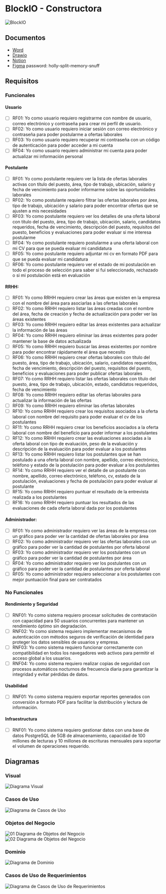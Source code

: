 # BlockIO - Constructora

![BlockIO](./public/github/readme.png)

## Documentos

- [Word](https://1drv.ms/w/c/2e4310b32a46e850/ESXeNftA2i1HhBlXoaJYeUgBuQJ3xLvFAK_GeMhEW0ToxA?e=9bkN9E)
- [Drawio](https://drive.google.com/file/d/1HDMDTLyKFnb8hdhfr96ca60cYDoqE0RB/view?usp=sharing)
- [Notion](https://www.notion.so/Sistema-de-Contrataci-n-de-Personal-Constructora-1d83d565278b8041978afb6dc7146a31?source=copy_link)
- [Figma](https://www.figma.com/design/3clktrPCjFf0RpuyxtQJTC/Blockito---Constructora?node-id=1-7&t=skwruTowEQpgUTJY-1)
  password: holly-split-memory-snuff

## Requisitos

### Funcionales

#### Usuario

- [ ] RF01: Yo como usuario requiero registrarme con nombre de usuario, correo
      electrónico y contraseña para crear mi perfil de usuario.
- [ ] RF02: Yo como usuario requiero iniciar sesión con correo electrónico y
      contraseña para poder postularme a ofertas laborales
- [ ] RF03: Yo como usuario requiero recuperar mi contraseña con un código de
      autenticación para poder acceder a mi cuenta
- [ ] RF04: Yo como usuario requiero administrar mi cuenta para poder actualizar
      mi información personal

#### Postulante

- [ ] RF01: Yo como postulante requiero ver la lista de ofertas laborales
      activas con título del puesto, área, tipo de trabajo, ubicación, salario y
      fecha de vencimiento para poder informarme sobre las oportunidades
      laborales
- [ ] RF02: Yo como postulante requiero filtrar las ofertas laborales por área,
      tipo de trabajo, ubicación y salario para poder encontrar ofertas que se
      ajusten a mis necesidades
- [ ] RF03: Yo como postulante requiero ver los detalles de una oferta laboral
      con titulo del puesto, área, tipo de trabajo, ubicación, salario,
      candidatos requeridos, fecha de vencimiento, descripción del puesto,
      requisitos del puesto, beneficios y evaluaciones para poder evaluar si me
      interesa postularme
- [ ] RF04: Yo como postulante requiero postularme a una oferta laboral con mi
      CV para que se pueda evaluar mi candidatura
- [ ] RF05: Yo como postulante requiero adjuntar mi cv en formato PDF para que
      se pueda evaluar mi candidatura
- [ ] RF06: Yo como postulante requiero ver el estado de mi postulación en todo
      el proceso de selección para saber si fui seleccionado, rechazado o si mi
      postulación está en evaluación

#### RRHH:

- [ ] RF01: Yo como RRHH requiero crear las áreas que existen en la empresa con
      el nombre del área para asociarlas a las ofertas laborales
- [ ] RF02: Yo como RRHH requiero listar las áreas creadas con el nombre del
      área, fecha de creación y fecha de actualización para poder ver las áreas
      existentes
- [ ] RF03: Yo como RRHH requiero editar las áreas existentes para actualizar la
      información de las áreas
- [ ] RF04: Yo como RRHH requiero eliminar las áreas existentes para poder
      mantener la base de datos actualizada
- [ ] RF05: Yo como RRHH requiero buscar las áreas existentes por nombre para
      poder encontrar rápidamente el área que necesito
- [ ] RF06: Yo como RRHH requiero crear ofertas laborales con título del puesto,
      área, tipo de trabajo, ubicación, salario, candidatos requeridos, fecha de
      vencimiento, descripción del puesto, requisitos del puesto, beneficios y
      evaluaciones para poder publicar ofertas laborales
- [ ] RF07: Yo como RRHH requiero listar las ofertas laborales con título del
      puesto, área, tipo de trabajo, ubicación, estado, candidatos requeridos,
      fecha de vencimiento
- [ ] RF08: Yo como RRHH requiero editar las ofertas laborales para actualizar
      la información de las ofertas
- [ ] RF09: Yo como RRHH requiero eliminar las ofertas laborales
- [ ] RF10: Yo como RRHH requiero crear los requisitos asociados a la oferta
      laboral con nombre del requisito para poder evaluar el cv de los
      postulantes
- [ ] RF11: Yo como RRHH requiero crear los beneficios asociados a la oferta
      laboral con nombre del beneficio para poder informar a los postulantes
- [ ] RF12: Yo como RRHH requiero crear las evaluaciones asociadas a la oferta
      laboral con tipo de evaluación, peso de la evaluación y descripción de la
      evaluación para poder evaluar a los postulantes
- [ ] RF13: Yo como RRHH requiero listar los postulantes que se han postulado a
      una oferta laboral con nombre, apellido, correo electrónico, teléfono y
      estado de la postulación para poder evaluar a los postulantes
- [ ] RF14: Yo como RRHH requiero ver el detalle de un postulante con nombre,
      apellido, correo electrónico, teléfono, cv, estado de la postulación,
      evaluaciones y fecha de postulación para poder evaluar al postulante
- [ ] RF15: Yo como RRHH requiero puntuar el resultado de la entrevista
      realizada a los postulantes
- [ ] RF16: Yo como RRHH requiero puntuar los resultados de las evaluaciones de
      cada oferta laboral dada por los postulantes

#### Administrador:

- [ ] RF01: Yo como administrador requiero ver las áreas de la empresa con un
      gráfico para poder ver la cantidad de ofertas laborales por área
- [ ] RF02: Yo como administrador requiero ver las ofertas laborales con un
      gráfico para poder ver la cantidad de postulantes por oferta laboral
- [ ] RF03: Yo como administrador requiero ver los postulantes con un gráfico
      para poder ver la cantidad de postulantes por área
- [ ] RF04: Yo como administrador requiero ver los postulantes con un gráfico
      para poder ver la cantidad de postulantes por oferta laboral
- [ ] RF05: Yo como administrador requiero seleccionar a los postulantes con
      mejor puntuación final para ser contratados

### No Funcionales

#### Rendimiento y Seguridad

- [ ] RNF01: Yo como sistema requiero procesar solicitudes de contratación con
      capacidad para 50 usuarios concurrentes para mantener un rendimiento
      óptimo sin degradación.
- [ ] RNF02: Yo como sistema requiero implementar mecanismos de autenticación
      con métodos seguros de verificación de identidad para proteger los datos
      sensibles de usuarios y empresa.
- [ ] RNF03: Yo como sistema requiero funcionar correctamente con compatibilidad
      en todos los navegadores web activos para permitir el acceso global a los
      usuarios.
- [ ] RNF04: Yo como sistema requiero realizar copias de seguridad con procesos
      automáticos nocturnos de frecuencia diaria para garantizar la integridad y
      evitar pérdidas de datos.

#### Usabilidad

- [ ] RNF01: Yo como sistema requiero exportar reportes generados con conversión
      a formato PDF para facilitar la distribución y lectura de información.

#### Infraestructura

- [ ] RNF01: Yo como sistema requiero gestionar datos con una base de datos
      PostgreSQL de 5GB de almacenamiento, capacidad de 100 millones de lecturas
      y 10 millones de escrituras mensuales para soportar el volumen de
      operaciones requerido.

## Diagramas

### Visual

![Diagrama Visual](./diagrams/visual.png)

### Casos de Uso

![Diagrama de Casos de Uso](./diagrams/use_cases.png)

### Objetos del Negocio

![01 Diagrama de Objetos del Negocio](./diagrams/01_bussiness_object.png)
![02 Diagrama de Objetos del Negocio](./diagrams/02_bussiness_object.png)

### Dominio

![Diagrama de Dominio](./diagrams/domain.png)

### Casos de Uso de Requerimientos

![Diagrama de Casos de Uso de Requerimientos](./diagrams/use_cases_requirements.png)
